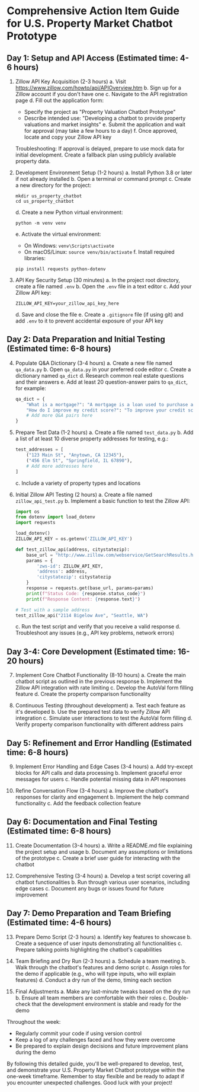 # Comprehensive Action Item Guide for U.S. Property Market Chatbot Prototype

## Day 1: Setup and API Access (Estimated time: 4-6 hours)

1. Zillow API Key Acquisition (2-3 hours)
   a. Visit https://www.zillow.com/howto/api/APIOverview.htm
   b. Sign up for a Zillow account if you don't have one
   c. Navigate to the API registration page
   d. Fill out the application form:
      - Specify the project as "Property Valuation Chatbot Prototype"
      - Describe intended use: "Developing a chatbot to provide property valuations and market insights"
   e. Submit the application and wait for approval (may take a few hours to a day)
   f. Once approved, locate and copy your Zillow API key

   Troubleshooting: If approval is delayed, prepare to use mock data for initial development. Create a fallback plan using publicly available property data.

2. Development Environment Setup (1-2 hours)
   a. Install Python 3.8 or later if not already installed
   b. Open a terminal or command prompt
   c. Create a new directory for the project:
      ```
      mkdir us_property_chatbot
      cd us_property_chatbot
      ```
   d. Create a new Python virtual environment:
      ```
      python -m venv venv
      ```
   e. Activate the virtual environment:
      - On Windows: `venv\Scripts\activate`
      - On macOS/Linux: `source venv/bin/activate`
   f. Install required libraries:
      ```
      pip install requests python-dotenv
      ```

3. API Key Security Setup (30 minutes)
   a. In the project root directory, create a file named `.env`
   b. Open the `.env` file in a text editor
   c. Add your Zillow API key:
      ```
      ZILLOW_API_KEY=your_zillow_api_key_here
      ```
   d. Save and close the file
   e. Create a `.gitignore` file (if using git) and add `.env` to it to prevent accidental exposure of your API key

## Day 2: Data Preparation and Initial Testing (Estimated time: 6-8 hours)

4. Populate Q&A Dictionary (3-4 hours)
   a. Create a new file named `qa_data.py`
   b. Open `qa_data.py` in your preferred code editor
   c. Create a dictionary named `qa_dict`
   d. Research common real estate questions and their answers
   e. Add at least 20 question-answer pairs to `qa_dict`, for example:
      ```python
      qa_dict = {
          "What is a mortgage?": "A mortgage is a loan used to purchase a home...",
          "How do I improve my credit score?": "To improve your credit score, you can...",
          # Add more Q&A pairs here
      }
      ```

5. Prepare Test Data (1-2 hours)
   a. Create a file named `test_data.py`
   b. Add a list of at least 10 diverse property addresses for testing, e.g.:
      ```python
      test_addresses = [
          ("123 Main St", "Anytown, CA 12345"),
          ("456 Elm St", "Springfield, IL 67890"),
          # Add more addresses here
      ]
      ```
   c. Include a variety of property types and locations

6. Initial Zillow API Testing (2 hours)
   a. Create a file named `zillow_api_test.py`
   b. Implement a basic function to test the Zillow API:
      ```python
      import os
      from dotenv import load_dotenv
      import requests

      load_dotenv()
      ZILLOW_API_KEY = os.getenv('ZILLOW_API_KEY')

      def test_zillow_api(address, citystatezip):
          base_url = "http://www.zillow.com/webservice/GetSearchResults.htm"
          params = {
              'zws-id': ZILLOW_API_KEY,
              'address': address,
              'citystatezip': citystatezip
          }
          response = requests.get(base_url, params=params)
          print(f"Status Code: {response.status_code}")
          print(f"Response Content: {response.text}")

      # Test with a sample address
      test_zillow_api("2114 Bigelow Ave", "Seattle, WA")
      ```
   c. Run the test script and verify that you receive a valid response
   d. Troubleshoot any issues (e.g., API key problems, network errors)

## Day 3-4: Core Development (Estimated time: 16-20 hours)

7. Implement Core Chatbot Functionality (8-10 hours)
   a. Create the main chatbot script as outlined in the previous response
   b. Implement the Zillow API integration with rate limiting
   c. Develop the AutoVal form filling feature
   d. Create the property comparison functionality

8. Continuous Testing (throughout development)
   a. Test each feature as it's developed
   b. Use the prepared test data to verify Zillow API integration
   c. Simulate user interactions to test the AutoVal form filling
   d. Verify property comparison functionality with different address pairs

## Day 5: Refinement and Error Handling (Estimated time: 6-8 hours)

9. Implement Error Handling and Edge Cases (3-4 hours)
   a. Add try-except blocks for API calls and data processing
   b. Implement graceful error messages for users
   c. Handle potential missing data in API responses

10. Refine Conversation Flow (3-4 hours)
    a. Improve the chatbot's responses for clarity and engagement
    b. Implement the help command functionality
    c. Add the feedback collection feature

## Day 6: Documentation and Final Testing (Estimated time: 6-8 hours)

11. Create Documentation (3-4 hours)
    a. Write a README.md file explaining the project setup and usage
    b. Document any assumptions or limitations of the prototype
    c. Create a brief user guide for interacting with the chatbot

12. Comprehensive Testing (3-4 hours)
    a. Develop a test script covering all chatbot functionalities
    b. Run through various user scenarios, including edge cases
    c. Document any bugs or issues found for future improvement

## Day 7: Demo Preparation and Team Briefing (Estimated time: 4-6 hours)

13. Prepare Demo Script (2-3 hours)
    a. Identify key features to showcase
    b. Create a sequence of user inputs demonstrating all functionalities
    c. Prepare talking points highlighting the chatbot's capabilities

14. Team Briefing and Dry Run (2-3 hours)
    a. Schedule a team meeting
    b. Walk through the chatbot's features and demo script
    c. Assign roles for the demo if applicable (e.g., who will type inputs, who will explain features)
    d. Conduct a dry run of the demo, timing each section

15. Final Adjustments
    a. Make any last-minute tweaks based on the dry run
    b. Ensure all team members are comfortable with their roles
    c. Double-check that the development environment is stable and ready for the demo

Throughout the week:
- Regularly commit your code if using version control
- Keep a log of any challenges faced and how they were overcome
- Be prepared to explain design decisions and future improvement plans during the demo

By following this detailed guide, you'll be well-prepared to develop, test, and demonstrate your U.S. Property Market Chatbot prototype within the one-week timeframe. Remember to stay flexible and be ready to adapt if you encounter unexpected challenges. Good luck with your project!
